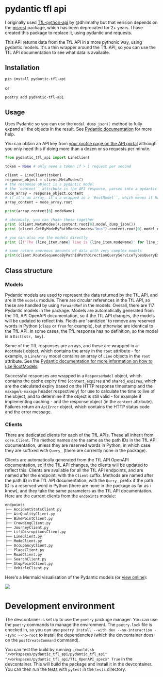 # pydantic tfl api

I originally used [TfL-python-api](https://github.com/dhilmathy/TfL-python-api) by @dhilmathy but that verision depends on the [msrest](https://github.com/Azure/msrest-for-python) package, which has been deprecated for 2+ years. I have created this package to replace it, using pydantic and requests.

This API returns data from the TfL API in a more pythonic way, using pydantic models. It's a thin wrapper around the TfL API, so you can use the TfL API documentation to see what data is available.

## Installation

```bash
pip install pydantic-tfl-api
```

or

```bash
poetry add pydantic-tfl-api
```

## Usage

Uses Pydantic so you can use the `model_dump_json()` method to fully expand all the objects in the result. See [Pydantic documentation](https://docs.pydantic.dev/latest/) for more help.

You can obtain an API key from [your profile page on the API portal](https://api-portal.tfl.gov.uk/profile) although you only need this if doing more than a dozen or so requests per minute.

```python
from pydantic_tfl_api import LineClient

token = None # only need a token if > 1 request per second

client = LineClient(token)
response_object = client.MetaModes()
# the response object is a pydantic model
# the `content`` attribute is the API response, parsed into a pydantic model
mode_array = response_object.content
# if it's an array, it's a wrapped in a `RootModel``, which means it has a root attribute containing the array
array_content = mode_array.root

print(array_content[0].modeName)

# obviously, you can chain these together
print (client.MetaModes().content.root[0].model_dump_json())
print (client.GetByModeByPathModes(modes="bus").content.root[0].model_dump_json())

# you can also use the models directly
print ([f'The {line_item.name} line is {line_item.modeName}' for line_item in client.StatusByModeByPathModesQueryDetailQuerySeverityLevel(modes="tube").content.root])

# some return enormous amounts of data with very complex models
print(client.RouteSequenceByPathIdPathDirectionQueryServiceTypesQueryExcludeCrowding(id="northern", direction="all").model_dump_json())
```
## Class structure



### Models

Pydantic models are used to represent the data returned by the TfL API, and are in the `models` module. There are circular references in the TfL API, so these are handled by using `ForwardRef` in the models. Overall, there are 117 Pydantic models in the package. Models are automatically generated from the TfL API OpenAPI documentation, so if the TfL API changes, the models will be updated to reflect this. Fields are 'santizied' to remove any reserved words in Python (`class` or `from` for example), but otherwise are identical to the TfL API. In some cases, the TfL response has no definition, so the model is a `Dict[str, Any]`.

Some of the TfL responses are arrays, and these are wrapped in a `RootModel` object, which contains the array in the `root` attribute - for example, a `LineArray` model contains an array of `Line` objects in the `root` attribute. See the [Pydantic documentation for more information on how to use RootModels](https://docs.pydantic.dev/latest/concepts/models/#rootmodel-and-custom-root-types).


Successful responses are wrapped in a `ResponseModel` object, which contains the cache expiry time (`content_expires` and `shared_expires`, which are the calculated expiry based on the HTTP response timestamp and the `maxage`/`s-maxage` header respectively) for use to calculate the time to live of the object, and to determine if the object is still valid - for example if implementing caching - and the response object (in the `content` attribute).
Failures return an `ApiError` object, which contains the HTTP status code and the error message.

### Clients

 There are dedicated clients for each of the TfL APIs. These all inherit from `core.Client`. The method names are the same as the path IDs in the TfL API documentation, unless they are reserved words in Python, in which case they are suffixed with `Query_` (there are currently none in the package).

Clients are automatically generated from the TfL API OpenAPI documentation, so if the TfL API changes, the clients will be updated to reflect this. Clients are available for all the TfL API endpoints, and are named after the endpoint, with the `Client` suffix. Methods are named after the path ID in the TfL API documentation, with the `Query_` prefix if the path ID is a reserved word in Python (there are none in the package as far as i know), and they take the same parameters as the TfL API documentation. Here are the current clients from the `endpoints` module:

```bash
endpoints
├── AccidentStatsClient.py
├── AirQualityClient.py
├── BikePointClient.py
├── CrowdingClient.py
├── JourneyClient.py
├── LiftDisruptionsClient.py
├── LineClient.py
├── ModeClient.py
├── OccupancyClient.py
├── PlaceClient.py
├── RoadClient.py
├── SearchClient.py
├── StopPointClient.py
├── VehicleClient.py
```

Here's a Mermaid visualisation of the Pydantic models (or [view online](https://mermaid-js.github.io/mermaid-live-editor/edit#pako:eNqVWNtu2zgQ_ZVCz0mwce1c_LBA1m5Sd9O1EQUpsMjLWJrYbGRSS1HOaoP8-47uvMlJCxStzjkzJIfDI8qvQSRiDKZBlECWzRlsJOwe-Sf6cxVFLEau5qiAJVdSQvHp-Ph3C_dpK9kMshwSVQwKHnDLogRbXrE9hij3LML7IsVMH9Di6pBqxkMkRbM9JHNMQapcopbNYvz6SrqSGDPKL_g92zG-qaV_sGdcCcbVMoryFHhU9MldTp_rEDsDuQL53KF1KjBjzUezurMtyA3OBOcYKSE9ExtSGDkPauYsk3mqMK5W0Gc2cT2fj2kwKqmTgTA9-gY5ShbdYZYKnuF3atOm2RaKEQWyIC5PVJXjm8glx-JdwSoBWp6cFdR5X5nEuYieaWdDBeX4c1DwboqHqjrDsluChtkQQUbbmWSKVtcM1iTWB7mGtjN18hY3BliqKsKRG8wM9gjNBhjEPaR6yX1akujy-vxmdpSf-cWaG0F6lWnZ3kZp8UXpLOyJoaVf8EzJPHIDlutMQec9LboCtbWQaubxDyGfLaLv6Ba6E7nCpTY7bXR7NqHC1BGVYDePK6UkW1PGZhD2pPrVa95oEnodfUzZmnosxx6vbUKKl7hzug725elSaN674E_Cp6CdzjOL-A4q2mJcla2ntGTmRB2Ht8BemGJEvRD5A1zy8DraWh5YZr26wTpp9AMkLGaqWNHRF7FtiH0Xhaj1rCUIlUgdp70VPCZHZfJaSIwgM0i30KWX9tUtnwy99bxc_6T5uEjrzCajH6yykb0HtCO-pV8S3IPduwOw52DQCY20tVSPGjMDhRshC0vRwkZy-6w3cF_r_jqgpeswW3PgBtFk9nJ3AuKZoNtILKR2znVYT-LiJeK1CpPwieseXt-goFtgui0GNSa02KUQ0Y0A4YMBvfG8Kw3L1s2Tw_KVFH2LejShkoheup_6R9be-6Gt0wBb8AOT5E8uXjid_tw4LB8SHSpHr7Aq0L2JvKev8ZjyHtKeYd17SrzyDEddoZ1fulbller206iz9-WlzdkO7A7oGpx3hMhrr39BqoB_4UoWIf6TI4_QjfKIfDbchGgCZx2uZCljlIYxu5puHHOKjds6CczbZZWBzAWv4p95pnbUBpmuM3bf2fh6DAeu32ch7mkExfTvNIMxvNXHdCvTExhF7R5_zcVtokuj76tn0KH2OiBwdse_9Z0sMys-sNz6MzWmmwINBAmd7RRlWWqfzj7cJlsemxsp8nSILF_2gwLtbdqfQk3dg06a0nA17w1xU3afWdZhgt6GdV_VuNXCnrbW431MiSlYJ2hsAPkq7NZsk2s3Db_S2VK_rEO7q5uW3zPk0rm1D_PaFLwb3z97bvLtU_N9kWXINyivE_Hi4e8lMH5LbxX7wuLGdQs2l685konVLWG8xHyC-stwwcnF9tB89bdRlaJ6Vxrf_AatX7DrubsBtaaxvupqfy3rU-wK7l-otsU1hX-lv7OEPmDLaZs-6cthraT5DtSXVUf7sKFt-MBkfB8aDaP_6GZAjvMPO1DlC--4VK9pXCQ4CnYod8DiYBq8lqLHQG2RJh5M6b8xPkGeqMfgkb-RFHIlwoJHwZQ-j_EoyNOYTL35fbIFU-DB9DX4N5gen12cn5xdjiaTyelkcjEej46CIpiejn87GX-eXJ5PTseXn8eT0fnbUfCfEJRhdDKaXJxPzieXp6PxOcWcHQVkYJttMH2CJKuz_11J68Hosq6E_N78Wlr-8_Y_OZA7FA)):

[![](https://mermaid.ink/img/pako:eNqVWNtu2zgQ_ZVCz0mwce1c_LBA1m5Sd9O1EQUpsMjLWJrYbGRSS1HOaoP8-47uvMlJCxStzjkzJIfDI8qvQSRiDKZBlECWzRlsJOwe-Sf6cxVFLEau5qiAJVdSQvHp-Ph3C_dpK9kMshwSVQwKHnDLogRbXrE9hij3LML7IsVMH9Di6pBqxkMkRbM9JHNMQapcopbNYvz6SrqSGDPKL_g92zG-qaV_sGdcCcbVMoryFHhU9MldTp_rEDsDuQL53KF1KjBjzUezurMtyA3OBOcYKSE9ExtSGDkPauYsk3mqMK5W0Gc2cT2fj2kwKqmTgTA9-gY5ShbdYZYKnuF3atOm2RaKEQWyIC5PVJXjm8glx-JdwSoBWp6cFdR5X5nEuYieaWdDBeX4c1DwboqHqjrDsluChtkQQUbbmWSKVtcM1iTWB7mGtjN18hY3BliqKsKRG8wM9gjNBhjEPaR6yX1akujy-vxmdpSf-cWaG0F6lWnZ3kZp8UXpLOyJoaVf8EzJPHIDlutMQec9LboCtbWQaubxDyGfLaLv6Ba6E7nCpTY7bXR7NqHC1BGVYDePK6UkW1PGZhD2pPrVa95oEnodfUzZmnosxx6vbUKKl7hzug725elSaN674E_Cp6CdzjOL-A4q2mJcla2ntGTmRB2Ht8BemGJEvRD5A1zy8DraWh5YZr26wTpp9AMkLGaqWNHRF7FtiH0Xhaj1rCUIlUgdp70VPCZHZfJaSIwgM0i30KWX9tUtnwy99bxc_6T5uEjrzCajH6yykb0HtCO-pV8S3IPduwOw52DQCY20tVSPGjMDhRshC0vRwkZy-6w3cF_r_jqgpeswW3PgBtFk9nJ3AuKZoNtILKR2znVYT-LiJeK1CpPwieseXt-goFtgui0GNSa02KUQ0Y0A4YMBvfG8Kw3L1s2Tw_KVFH2LejShkoheup_6R9be-6Gt0wBb8AOT5E8uXjid_tw4LB8SHSpHr7Aq0L2JvKev8ZjyHtKeYd17SrzyDEddoZ1fulbller206iz9-WlzdkO7A7oGpx3hMhrr39BqoB_4UoWIf6TI4_QjfKIfDbchGgCZx2uZCljlIYxu5puHHOKjds6CczbZZWBzAWv4p95pnbUBpmuM3bf2fh6DAeu32ch7mkExfTvNIMxvNXHdCvTExhF7R5_zcVtokuj76tn0KH2OiBwdse_9Z0sMys-sNz6MzWmmwINBAmd7RRlWWqfzj7cJlsemxsp8nSILF_2gwLtbdqfQk3dg06a0nA17w1xU3afWdZhgt6GdV_VuNXCnrbW431MiSlYJ2hsAPkq7NZsk2s3Db_S2VK_rEO7q5uW3zPk0rm1D_PaFLwb3z97bvLtU_N9kWXINyivE_Hi4e8lMH5LbxX7wuLGdQs2l685konVLWG8xHyC-stwwcnF9tB89bdRlaJ6Vxrf_AatX7DrubsBtaaxvupqfy3rU-wK7l-otsU1hX-lv7OEPmDLaZs-6cthraT5DtSXVUf7sKFt-MBkfB8aDaP_6GZAjvMPO1DlC--4VK9pXCQ4CnYod8DiYBq8lqLHQG2RJh5M6b8xPkGeqMfgkb-RFHIlwoJHwZQ-j_EoyNOYTL35fbIFU-DB9DX4N5gen12cn5xdjiaTyelkcjEej46CIpiejn87GX-eXJ5PTseXn8eT0fnbUfCfEJRhdDKaXJxPzieXp6PxOcWcHQVkYJttMH2CJKuz_11J68Hosq6E_N78Wlr-8_Y_OZA7FA?type=png)](https://mermaid-js.github.io/mermaid-live-editor/edit#pako:eNqVWNtu2zgQ_ZVCz0mwce1c_LBA1m5Sd9O1EQUpsMjLWJrYbGRSS1HOaoP8-47uvMlJCxStzjkzJIfDI8qvQSRiDKZBlECWzRlsJOwe-Sf6cxVFLEau5qiAJVdSQvHp-Ph3C_dpK9kMshwSVQwKHnDLogRbXrE9hij3LML7IsVMH9Di6pBqxkMkRbM9JHNMQapcopbNYvz6SrqSGDPKL_g92zG-qaV_sGdcCcbVMoryFHhU9MldTp_rEDsDuQL53KF1KjBjzUezurMtyA3OBOcYKSE9ExtSGDkPauYsk3mqMK5W0Gc2cT2fj2kwKqmTgTA9-gY5ShbdYZYKnuF3atOm2RaKEQWyIC5PVJXjm8glx-JdwSoBWp6cFdR5X5nEuYieaWdDBeX4c1DwboqHqjrDsluChtkQQUbbmWSKVtcM1iTWB7mGtjN18hY3BliqKsKRG8wM9gjNBhjEPaR6yX1akujy-vxmdpSf-cWaG0F6lWnZ3kZp8UXpLOyJoaVf8EzJPHIDlutMQec9LboCtbWQaubxDyGfLaLv6Ba6E7nCpTY7bXR7NqHC1BGVYDePK6UkW1PGZhD2pPrVa95oEnodfUzZmnosxx6vbUKKl7hzug725elSaN674E_Cp6CdzjOL-A4q2mJcla2ntGTmRB2Ht8BemGJEvRD5A1zy8DraWh5YZr26wTpp9AMkLGaqWNHRF7FtiH0Xhaj1rCUIlUgdp70VPCZHZfJaSIwgM0i30KWX9tUtnwy99bxc_6T5uEjrzCajH6yykb0HtCO-pV8S3IPduwOw52DQCY20tVSPGjMDhRshC0vRwkZy-6w3cF_r_jqgpeswW3PgBtFk9nJ3AuKZoNtILKR2znVYT-LiJeK1CpPwieseXt-goFtgui0GNSa02KUQ0Y0A4YMBvfG8Kw3L1s2Tw_KVFH2LejShkoheup_6R9be-6Gt0wBb8AOT5E8uXjid_tw4LB8SHSpHr7Aq0L2JvKev8ZjyHtKeYd17SrzyDEddoZ1fulbller206iz9-WlzdkO7A7oGpx3hMhrr39BqoB_4UoWIf6TI4_QjfKIfDbchGgCZx2uZCljlIYxu5puHHOKjds6CczbZZWBzAWv4p95pnbUBpmuM3bf2fh6DAeu32ch7mkExfTvNIMxvNXHdCvTExhF7R5_zcVtokuj76tn0KH2OiBwdse_9Z0sMys-sNz6MzWmmwINBAmd7RRlWWqfzj7cJlsemxsp8nSILF_2gwLtbdqfQk3dg06a0nA17w1xU3afWdZhgt6GdV_VuNXCnrbW431MiSlYJ2hsAPkq7NZsk2s3Db_S2VK_rEO7q5uW3zPk0rm1D_PaFLwb3z97bvLtU_N9kWXINyivE_Hi4e8lMH5LbxX7wuLGdQs2l685konVLWG8xHyC-stwwcnF9tB89bdRlaJ6Vxrf_AatX7DrubsBtaaxvupqfy3rU-wK7l-otsU1hX-lv7OEPmDLaZs-6cthraT5DtSXVUf7sKFt-MBkfB8aDaP_6GZAjvMPO1DlC--4VK9pXCQ4CnYod8DiYBq8lqLHQG2RJh5M6b8xPkGeqMfgkb-RFHIlwoJHwZQ-j_EoyNOYTL35fbIFU-DB9DX4N5gen12cn5xdjiaTyelkcjEej46CIpiejn87GX-eXJ5PTseXn8eT0fnbUfCfEJRhdDKaXJxPzieXp6PxOcWcHQVkYJttMH2CJKuz_11J68Hosq6E_N78Wlr-8_Y_OZA7FA)

# Development environment

The devcontainer is set up to use the `poetry` package manager. You can use the `poetry` commands to manage the environment. The `poetry.lock` file is checked in, so you can use `poetry install --with dev --no-interaction --sync --no-root` to install the dependencies (which the devcontainer does on the `postCreateCommand` command).

You can test the build by running `./build.sh "/workspaces/pydantic_tfl_api/pydantic_tfl_api" "/workspaces/pydantic_tfl_api/TfL_OpenAPI_specs" True` in the devcontainer. This will build the package and install it in the devcontainer. You can then run the tests with `pytest` in the `tests` directory.